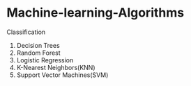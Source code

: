 # Machine-learning-Algorithms


Classification

1. Decision Trees
2. Random Forest
3. Logistic Regression
4. K-Nearest Neighbors(KNN)
5. Support Vector Machines(SVM)

